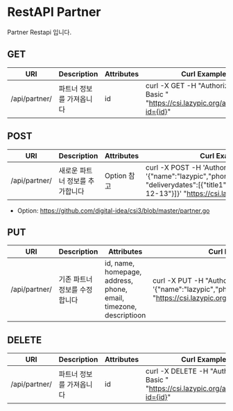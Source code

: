 # RestAPI Partner

Partner Restapi 입니다.

## GET

| URI | Description | Attributes | Curl Example |
| --- | --- | --- | --- |
|/api/partner/|파트너 정보를 가져옵니다|id|curl -X GET -H "Authorization: Basic <TOKEN>" "https://csi.lazypic.org/api/partner?id={id}"


## POST

| URI | Description | Attributes | Curl Example |
| --- | --- | --- | --- |
|/api/partner/|새로운 파트너 정보를 추가합니다| Option 참고 |curl -X POST -H 'Authorization: Basic <TOKEN>' -d '{"name":"lazypic","phone":"821094117096", "deliverydates":[{"title1":"df","date":"2021-12-13"}]}' "https://csi.lazypic.org/api/partner"

- Option: https://github.com/digital-idea/csi3/blob/master/partner.go

## PUT

| URI | Description | Attributes | Curl Example |
| --- | --- | --- | --- |
|/api/partner/|기존 파트너 정보를 수정합니다|id, name, homepage, address, phone, email, timezone, descriptioon|curl -X PUT -H "Authorization: Basic <TOKEN>“ -d '{"name":"lazypic","phone":"821094117096"}' "https://csi.lazypic.org/api/partner"

## DELETE

| URI | Description | Attributes | Curl Example |
| --- | --- | --- | --- |
|/api/partner/|파트너 정보를 가져옵니다|id|curl -X DELETE -H "Authorization: Basic <TOKEN>" "https://csi.lazypic.org/api/partner?id={id}"